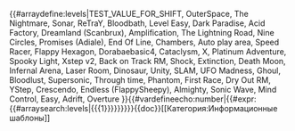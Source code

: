 {{#arraydefine:levels|TEST_VALUE_FOR_SHIFT,
OuterSpace,
The Nightmare,
Sonar,
ReTraY,
Bloodbath,
Level Easy,
Dark Paradise,
Acid Factory,
Dreamland (Scanbrux),
Amplification,
The Lightning Road,
Nine Circles,
Promises (Adiale),
End Of Line,
Chambers,
Auto play area,
Speed Racer,
Flappy Hexagon,
Dorabaebasic4,
Cataclysm,
X,
Platinum Adventure,
Spooky Light,
Xstep v2,
Back on Track RM,
Shock,
Extinction,
Death Moon,
Infernal Arena,
Laser Room,
Dinosaur,
Unity,
SLAM,
UFO Madness,
Ghoul,
Bloodlust,
Supersonic,
Through time,
Phantom,
First Race,
Dry Out RM,
YStep,
Crescendo,
Endless (FlappySheepy),
Almighty,
Sonic Wave,
Mind Control,
Easy,
Adrift,
Overture
}}{{#vardefineecho:number|{{#expr:{{#arraysearch:levels|{{{1}}}}}}}}}<noinclude>{{doc}}[[Категория:Информационные шаблоны]]</noinclude>